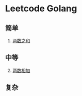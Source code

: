 # Leetcode Golang

## 简单
1. [两数之和](https://github.com/fizzse/leetcode/blob/main/simple/1.go)
## 中等
2. [两数相加](https://github.com/fizzse/leetcode/blob/main/medium/2.go)
## 复杂
